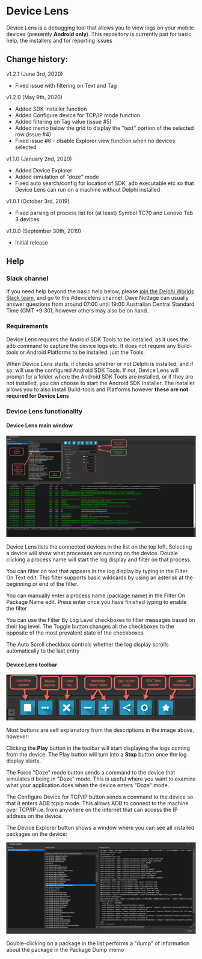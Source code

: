 # Device Lens
Device Lens is a debugging tool that allows you to view logs on your mobile devices (presently **Android only**). This repository is currently just for basic help, the installers and for reporting issues

## Change history:

v1.2.1 (June 3rd, 2020)

* Fixed issue with filtering on Text and Tag

v1.2.0 (May 9th, 2020)

* Added SDK Installer function
* Added Configure device for TCP/IP mode function 
* Added filtering on Tag value (issue #5)
* Added memo below the grid to display the "text" portion of the selected row (issue #4)
* Fixed issue #6 - disable Explorer view function when no devices selected 

v1.1.0 (January 2nd, 2020)

* Added Device Explorer
* Added simulation of "doze" mode
* Fixed auto search/config for location of SDK, adb executable etc so that Device Lens can run on a machine without Delphi installed

v1.0.1 (October 3rd, 2019)

* Fixed parsing of process list for (at least) Symbol TC70 and Lenovo Tab 3 devices

v1.0.0 (September 30th, 2019)

* Initial release

## Help

### Slack channel

If you need help beyond the basic help below, please [join the Delphi Worlds Slack team](https://slack.delphiworlds.com), and go to the #devicelens channel. Dave Nottage can usually answer questions from around 07:00 until 19:00 Australian Central Standard Time (GMT +9:30), however others may also be on hand.

### Requirements

Device Lens requires the Android SDK Tools to be installed, as it uses the adb command to capture the device logs etc. It does not require any Build-tools or Android Platforms to be installed: just the Tools.

When Device Lens starts, it checks whether or not Delphi is installed, and if so, will use the configured Android SDK Tools. If not, Device Lens will prompt for a folder where the Android SDK Tools are installed, or if they are not installed, you can choose to start the Android SDK Installer. The installer allows you to also install Build-tools and Platforms however **these are not required for Device Lens** 

### Device Lens functionality

#### Device Lens main window

![Main View](./Screenshots/MainView.png)

Device Lens lists the connected devices in the list on the top left. Selecting a device will show what processes are running on the device. Double clicking a process name will start the log display and filter on that process.

You can filter on text that appears in the log display by typing in the Filter On Text edit. This filter supports basic wildcards by using an asterisk at the beginning or end of the filter.

You can manually enter a process name (package name) in the Filter On Package Name edit. Press enter once you have finished typing to enable the filter

You can use the Filter By Log Level checkboxes to filter messages based on their log level. The Toggle button changes all the checkboxes to the opposite of the most prevalent state of the checkboxes.

The Auto Scroll checkbox controls whether the log display scrolls automatically to the last entry

#### Device Lens toolbar

![Toolbar](./Screenshots/Toolbar.png)

Most buttons are self explanatory from the descriptions in the image above, however:

Clicking the **Play** button in the toolbar will start displaying the logs coming from the device. The Play button will turn into a **Stop** button once the log display starts.

The Force "Doze" mode button sends a command to the device that simulates it being in "Doze" mode. This is useful where you want to examine what your application does when the device enters "Doze" mode.

The Configure Device for TCP/IP button sends a command to the device so that it enters ADB tcpip mode. This allows ADB to connect to the machine over TCP/IP i.e. from anywhere on the internet that can access the IP address on the device. 

The Device Explorer button shows a window where you can see all installed packages on the device:

![Device Explorer](./Screenshots/DeviceExplorer.png)

Double-clicking on a package in the list performs a "dump" of information about the package in the Package Dump memo




